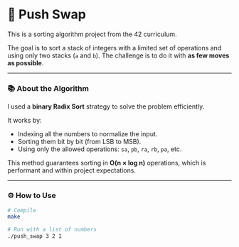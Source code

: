 # 🧠 Push Swap

This is a sorting algorithm project from the 42 curriculum.

The goal is to sort a stack of integers with a limited set of operations and using only two stacks (`a` and `b`). The challenge is to do it with **as few moves as possible**.

---

### 📚 About the Algorithm

I used a **binary Radix Sort** strategy to solve the problem efficiently.

It works by:
- Indexing all the numbers to normalize the input.
- Sorting them bit by bit (from LSB to MSB).
- Using only the allowed operations: `sa`, `pb`, `ra`, `rb`, `pa`, etc.

This method guarantees sorting in **O(n × log n)** operations, which is performant and within project expectations.

---

### ⚙️ How to Use

```bash
# Compile
make

# Run with a list of numbers
./push_swap 3 2 1
